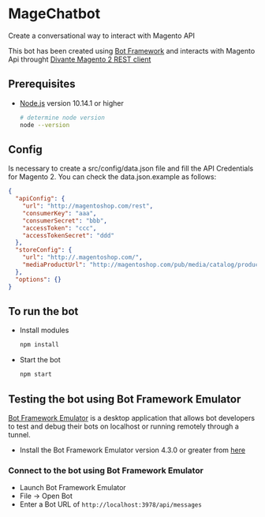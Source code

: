 # MageChatbot

Create a conversational way to interact with Magento API

This bot has been created using [Bot Framework](https://dev.botframework.com) and interacts with Magento Api throught [Divante Magento 2 REST client](https://github.com/DivanteLtd/magento2-rest-client)

## Prerequisites

- [Node.js](https://nodejs.org) version 10.14.1 or higher

  ```bash
  # determine node version
  node --version
  ```

## Config

Is necessary to create a src/config/data.json file and fill the API Credentials for Magento 2. You can check the data.json.example as follows:

```json
{
  "apiConfig": {
    "url": "http://magentoshop.com/rest",
    "consumerKey": "aaa",
    "consumerSecret": "bbb",
    "accessToken": "ccc",
    "accessTokenSecret": "ddd"
  },
  "storeConfig": {
    "url": "http://.magentoshop.com/",
    "mediaProductUrl": "http://magentoshop.com/pub/media/catalog/product"
  },
  "options": {}
}
```

## To run the bot

- Install modules

  ```bash
  npm install
  ```

- Start the bot

  ```bash
  npm start
  ```

## Testing the bot using Bot Framework Emulator

[Bot Framework Emulator](https://github.com/microsoft/botframework-emulator) is a desktop application that allows bot developers to test and debug their bots on localhost or running remotely through a tunnel.

- Install the Bot Framework Emulator version 4.3.0 or greater from [here](https://github.com/Microsoft/BotFramework-Emulator/releases)

### Connect to the bot using Bot Framework Emulator

- Launch Bot Framework Emulator
- File -> Open Bot
- Enter a Bot URL of `http://localhost:3978/api/messages`
